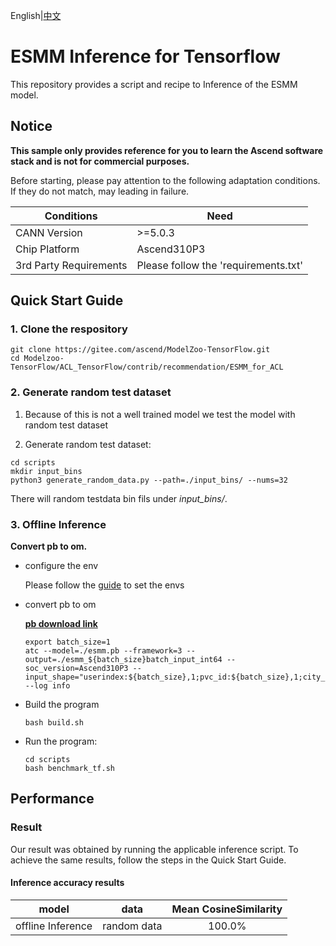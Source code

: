 English|[中文](README.md)

# ESMM Inference for Tensorflow 

This repository provides a script and recipe to Inference of the ESMM model.

## Notice
**This sample only provides reference for you to learn the Ascend software stack and is not for commercial purposes.**

Before starting, please pay attention to the following adaptation conditions. If they do not match, may leading in failure.

| Conditions | Need |
| --- | --- |
| CANN Version | >=5.0.3 |
| Chip Platform| Ascend310P3 |
| 3rd Party Requirements| Please follow the 'requirements.txt' |

## Quick Start Guide

### 1. Clone the respository

```shell
git clone https://gitee.com/ascend/ModelZoo-TensorFlow.git
cd Modelzoo-TensorFlow/ACL_TensorFlow/contrib/recommendation/ESMM_for_ACL
```

### 2. Generate random test dataset

1. Because of this is not a well trained model we test the model with random test dataset

2. Generate random test dataset:
```
cd scripts
mkdir input_bins
python3 generate_random_data.py --path=./input_bins/ --nums=32
```
There will random testdata bin fils under *input_bins/*.

### 3. Offline Inference

**Convert pb to om.**

- configure the env

  Please follow the [guide](https://gitee.com/ascend/ModelZoo-TensorFlow/wikis/02.%E7%A6%BB%E7%BA%BF%E6%8E%A8%E7%90%86%E6%A1%88%E4%BE%8B/Ascend%E5%B9%B3%E5%8F%B0%E6%8E%A8%E7%90%86%E7%8E%AF%E5%A2%83%E5%8F%98%E9%87%8F%E8%AE%BE%E7%BD%AE?sort_id=6458719) to set the envs

- convert pb to om

  [**pb download link**](https://modelzoo-train-atc.obs.cn-north-4.myhuaweicloud.com/003_Atc_Models/modelzoo/Research/recommendation/ESMM_for_ACL/esmm.pb)

  ```
  export batch_size=1
  atc --model=./esmm.pb --framework=3 --output=./esmm_${batch_size}batch_input_int64 --soc_version=Ascend310P3 --input_shape="userindex:${batch_size},1;pvc_id:${batch_size},1;city_id:${batch_size},1;level:${batch_size},1;gender:${batch_size},1;age:${batch_size},1;predict_gender:${batch_size},1;predict_age:${batch_size},1;job_id:${batch_size},1;style_ids_id/values:${batch_size};style_ids_id/indices:${batch_size},2;lang_ids_id/values:${batch_size};lang_ids_id/indices:${batch_size},2;artist_ids_id/values:${batch_size};artist_ids_id/indices:${batch_size},2;c_artist_ids:${batch_size},1;c_category_ctr_week:${batch_size},1;c_category_ctr_month:${batch_size},1;c_user_ctr_week:${batch_size},1;c_user_ctr_month:${batch_size},1;user_ctr_week:${batch_size},1;user_ctr_month:${batch_size},1;mlog_index:${batch_size},1;s_sourceid:${batch_size},1;songid_index:${batch_size},1;theme_fst_tags/values:${batch_size};theme_fst_tags/indices:${batch_size},2;theme_sed_tags/values:${batch_size};theme_sed_tags/indices:${batch_size},2;contentdesctags/values:${batch_size};contentdesctags/indices:${batch_size},2;qualitytags/values:${batch_size};qualitytags/indices:${batch_size},2;timenodetags/values:${batch_size};timenodetags/indices:${batch_size},2;publish_time:${batch_size},1;artistid:${batch_size},1;artists/values:${batch_size};artists/indices:${batch_size},2;square_impress_7d:${batch_size},1;square_click_7d:${batch_size},1;square_ctr_7d:${batch_size},1;c_gender_ctr:${batch_size},1;impress_1d:${batch_size},1;view_1d:${batch_size},1;zan_1d:${batch_size},1;ctr_1d:${batch_size},1;ztr_1d:${batch_size},1;avg_time_1d:${batch_size},1;complete_ctr_1d:${batch_size},1;impress_3d:${batch_size},1;view_3d:${batch_size},1;zan_3d:${batch_size},1;ctr_3d:${batch_size},1;ztr_3d:${batch_size},1;avg_time_3d:${batch_size},1;complete_ctr_3d:${batch_size},1;impress_7d:${batch_size},1;view_7d:${batch_size},1;zan_7d:${batch_size},1;ctr_7d:${batch_size},1;ztr_7d:${batch_size},1;avg_time_7d:${batch_size},1;complete_ctr_7d:${batch_size},1;impress_14d:${batch_size},1;view_14d:${batch_size},1;zan_14d:${batch_size},1;ctr_14d:${batch_size},1;ztr_14d:${batch_size},1;avg_time_14d:${batch_size},1;complete_ctr_14d:${batch_size},1;s_impress_3h:${batch_size},1;s_validView_3h:${batch_size},1;s_ctr_3h:${batch_size},1;s_user_play_list:${batch_size},10;s_user_zan_list:${batch_size},10;s_weekday:${batch_size},1;s_hour:${batch_size},1;s_user_play30_list:${batch_size},20;s_user_play5_list:${batch_size},20;s_user_play60_list:${batch_size},20;s_user_impress_list:${batch_size},20;s_user_search_list:${batch_size},20;s_user_song_list:${batch_size},20" --log info
  ```

- Build the program

  ```
  bash build.sh
  ```

- Run the program:

  ```
  cd scripts
  bash benchmark_tf.sh
  ```

## Performance

### Result

Our result was obtained by running the applicable inference script. To achieve the same results, follow the steps in the Quick Start Guide.

#### Inference accuracy results

|       model       | **data**  |     Mean CosineSimilarity   |
| :---------------: | :-------: | :-------------: |
| offline Inference | random data | 100.0% |

